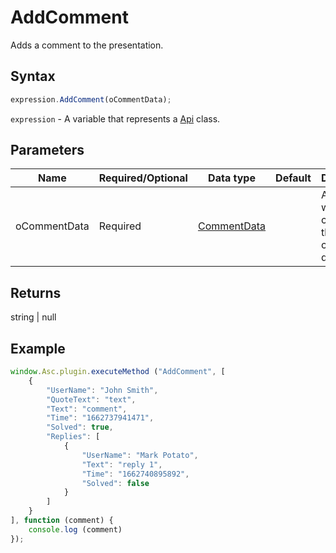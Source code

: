 # AddComment

Adds a comment to the presentation.

## Syntax

```javascript
expression.AddComment(oCommentData);
```

`expression` - A variable that represents a [Api](Methods.md) class.

## Parameters

| **Name** | **Required/Optional** | **Data type** | **Default** | **Description** |
| ------------- | ------------- | ------------- | ------------- | ------------- |
| oCommentData | Required | [CommentData](../Enumeration/CommentData.md) |  | An object which contains the comment data. |

## Returns

string \| null

## Example

```javascript
window.Asc.plugin.executeMethod ("AddComment", [
    {
        "UserName": "John Smith",
        "QuoteText": "text",
        "Text": "comment",
        "Time": "1662737941471",
        "Solved": true,
        "Replies": [
            {
                "UserName": "Mark Potato",
                "Text": "reply 1",
                "Time": "1662740895892",
                "Solved": false
            }
        ]
    }
], function (comment) {
    console.log (comment)
});
```
